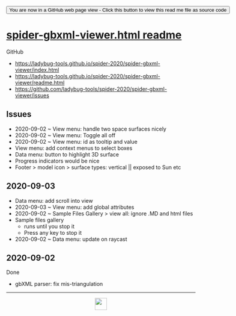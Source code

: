 <span style=display:none; >[You are now in a GitHub source code view - click this link to view Read Me file as a web page](https://ladybug-tools.github.io/spider-2020/#README.md "View file as a web page.") </span>

<div><input type=button onclick=window.top.location.href="https://github.com/ladybug-tools/spider-2020/tree/master/spider-gbxml-viewer"
value="You are now in a GitHub web page view - Click this button to view this read me file as source code" ></div>

# [spider-gbxml-viewer.html readme]( https://www.ladybug.tools/spider-2020/#spider-gbxml-viewer/README.md )

GitHub

* https://ladybug-tools.github.io/spider-2020/spider-gbxml-viewer/index.html
* https://ladybug-tools.github.io/spider-2020/spider-gbxml-viewer/readme.html
* https://github.com/ladybug-tools/spider-2020/spider-gbxml-viewer/issues


## Issues

* 2020-09-02 ~ View menu: handle two space surfaces nicely
* 2020-09-02 ~ View menu: Toggle all off
* 2020-09-02 ~ View menu: id as tooltip and value
* View menu: add context menus to select boxes
* Data menu: button to highlight 3D surface
* Progress indicators would be nice
* Footer > model icon > surface types: vertical || exposed to Sun etc


## 2020-09-03

* Data menu: add scroll into view
* 2020-09-03 ~ View menu: add global attributes
* 2020-09-02 ~ Sample Files Gallery > view all: ignore .MD and html files
* Sample files gallery
  * runs until you stop it
  * Press any key to stop it
* 2020-09-02 ~ Data menu: update on raycast

## 2020-09-02


Done

* gbXML parser: fix mis-triangulation

***

<center><img title="" height="32" width="32" src="https://ladybug.tools/artwork/icons_bugs/ico/spider.ico" ></center>
